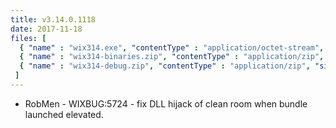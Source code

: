 ```yaml
---
title: v3.14.0.1118
date: 2017-11-18
files: [
  { "name" : "wix314.exe", "contentType" : "application/octet-stream", "size" : 27823256, "title" : "WiX v3.14 Toolset install.", "promoted" : true },
  { "name" : "wix314-binaries.zip", "contentType" : "application/zip", "size" : 34338126, "title" : "WiX v3.14 binaries for situations where install cannot be used.", "protected" : true },
  { "name" : "wix314-debug.zip", "contentType" : "application/zip", "size" : 47010968, "title" : "WiX v3.14 source and symbols for debugging purposes.", "protected" : true }
 ]
---
```


* RobMen - WIXBUG:5724 - fix DLL hijack of clean room when bundle launched elevated.